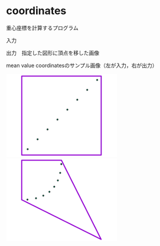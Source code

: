# coordinates
重心座標を計算するプログラム

入力　

出力　指定した図形に頂点を移した画像

mean value coordinatesのサンプル画像（左が入力，右が出力）

<img src="image/mv_coord_input.png" width="300">　<img src="image/mv_coord_out.png" width="300">
